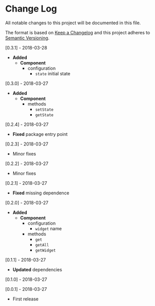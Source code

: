 # Change Log
All notable changes to this project will be documented in this file.

The format is based on [Keep a Changelog](http://keepachangelog.com/)
and this project adheres to [Semantic Versioning](http://semver.org/).

[0.3.1] - 2018-03-28
- **Added**
    - **Component**
        - configuration
            - `state` initial state

[0.3.0] - 2018-03-27
- **Added**
    - **Component**
        - methods
            - `setState`
            - `getState`

[0.2.4] - 2018-03-27
- **Fixed** package entry point

[0.2.3] - 2018-03-27
- Minor fixes

[0.2.2] - 2018-03-27
- Minor fixes

[0.2.1] - 2018-03-27
- **Fixed** missing dependence

[0.2.0] - 2018-03-27
- **Added**
    - **Component**
        - configuration
            - `widget` name
        - methods
            - `get`
            - `getAll`
            - `getWidget`

[0.1.1] - 2018-03-27
- **Updated** dependencies

[0.1.0] - 2018-03-27

[0.0.1] - 2018-03-27
- First release
